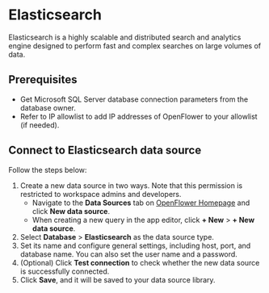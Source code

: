 # Elasticsearch

Elasticsearch is a highly scalable and distributed search and analytics engine designed to perform fast and complex searches on large volumes of data.

## Prerequisites

* Get Microsoft SQL Server database connection parameters from the database owner.
* Refer to IP allowlist to add IP addresses of OpenFlower to your allowlist (if needed).

## Connect to Elasticsearch data source

Follow the steps below:

1. Create a new data source in two ways. Note that this permission is restricted to workspace admins and developers.
   * Navigate to the **Data Sources** tab on [OpenFlower Homepage](https://lowcoder.dev) and click **New data source**.
   * When creating a new query in the app editor, click **+ New** > **+ New data source**.
2. Select **Database** > **Elasticsearch** as the data source type.
3. Set its name and configure general settings, including host, port, and database name. You can also set the user name and a password.
4. (Optional) Click **Test connection** to check whether the new data source is successfully connected.
5. Click **Save**, and it will be saved to your data source library.
